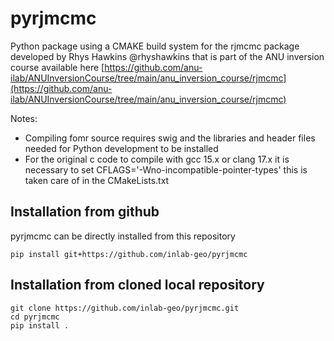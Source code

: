 # pyrjmcmc

Python package using a CMAKE build system for the rjmcmc package developed by Rhys Hawkins @rhyshawkins that is part of the ANU inversion course 
available here [https://github.com/anu-ilab/ANUInversionCourse/tree/main/anu_inversion_course/rjmcmc](https://github.com/anu-ilab/ANUInversionCourse/tree/main/anu_inversion_course/rjmcmc)

Notes:
- Compiling fomr source requires swig and the libraries and header files needed for Python development to be installed
- For the original c code to compile with gcc 15.x or clang 17.x  it is necessary to set CFLAGS='-Wno-incompatible-pointer-types' this is taken care of in the CMakeLists.txt

## Installation from github
pyrjmcmc can be directly installed from this repository
```
pip install git+https://github.com/inlab-geo/pyrjmcmc
```

## Installation from cloned local repository
```
git clone https://github.com/inlab-geo/pyrjmcmc.git
cd pyrjmcmc
pip install .
```


